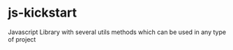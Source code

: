 # js-kickstart
Javascript Library with several utils methods which can be used in any type of project
